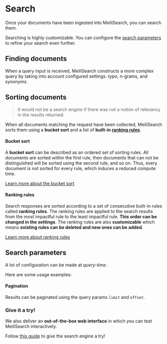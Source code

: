 # Search

Once your documents have been ingested into MeiliSearch, you can search them.

Searching is highly customizable. You can configure the [search parameters](/guides/advanced_guides/search_parameters.md) to refine your search even further.

## Finding documents

When a query input is received, MeiliSearch constructs a more complex query by taking into account configured settings: _typo_, n-grams, and _synonyms_.

## Sorting documents

> It would not be a search engine if there was not a notion of relevancy in the results returned.

When all documents matching the request have been collected, MeiliSearch sorts them using a **bucket sort** and a list of **built-in [ranking rules](/guides/main_concepts/relevancy.md#ranking-rules)**.

#### Bucket sort

A **bucket sort** can be described as an ordered set of sorting rules. All documents are sorted within the first rule, then documents that can not be distinguished will be sorted using the second rule, and so on. Thus, every document is not sorted for every rule, which induces a reduced compute time.

[Learn more about the bucket sort](/guides/advanced_guides/bucket_sort.md)

#### Ranking rules

Search responses are sorted according to a set of consecutive built-in rules called **ranking rules**. The ranking rules are applied to the search results from the most impactful rule to the least impactful rule. **This order can be changed in the settings**. The ranking rules are also **customizable** which means **existing rules can be deleted and new ones can be added**.

[Learn more about ranking rules](/guides/main_concepts/relevancy.md)

## Search parameters

A lot of configuration can be made at _query-time_.

Here are some usage examples:

#### Pagination

Results can be paginated using the query params `limit` and `offset`.

### Give it a try!

We also deliver an **out-of-the-box web interface** in which you can test MeiliSearch interactively.

Follow [this guide](/guides/advanced_guides/web_interface.md) to give the search engine a try!
